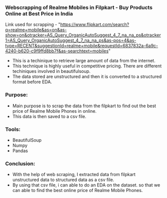 ### Webscrapping of Realme Mobiles in Filpkart - Buy Products Online at Best Price in India

Link used for scrapping - "https://www.flipkart.com/search?q=realme+mobile&as=on&as-show=on&otracker=AS_Query_OrganicAutoSuggest_4_7_na_na_ps&otracker1=AS_Query_OrganicAutoSuggest_4_7_na_na_ps&as-pos=4&as-type=RECENT&suggestionId=realme+mobile&requestId=6837832a-6a9c-4240-b620-c9f9ffd8bb7f&as-searchtext=mobiles"


- This is a techinique to retrieve large amount of data from the internet.
- This technique is highly useful in competitive pricing. There are different techiniques involved in beautifulsoup.
- The data stored are unstructured and then it is converted to a structured format before EDA.

### Purpose:
  - Main purpose is to scrap the data from the filpkart to find out the best price of Realme Mobile Phones in online.
  - This data is then saved to a csv file.
     
### Tools:

   - BeautifulSoup
   - Numpy
   - Pandas
     
### Conclusion:

   - With the help of web scraping, I extracted data from filpkart unstructured data to structured data as a csv file.
   - By using that csv file, i can able to do an EDA on the dataset. so that we can able to find the best online price of Realme Mobile Phones.

